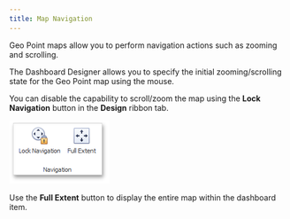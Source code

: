 ```yaml
---
title: Map Navigation
---
```

Geo Point maps allow you to perform navigation actions such as zooming and scrolling.

The Dashboard Designer allows you to specify the initial zooming/scrolling state for the Geo Point map using the mouse.

You can disable the capability to scroll/zoom the map using the **Lock Navigation** button in the **Design** ribbon tab.

![MapNavigationGroup](../../../../images/Img25019.png)

Use the **Full Extent** button to display the entire map within the dashboard item.